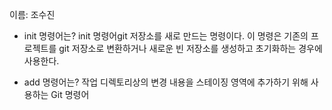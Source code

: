 이름: 조수진 
- init 명령어는? 
init 명령어git 저장소를 새로 만드는 명령이다.
이 명령은 기존의 프로젝트를 git 저장소로 변환하거나
새로운 빈 저장소를 생성하고 초기화하는 경우에 사용한다.

- add 명령어는?
작업 디렉토리상의 변경 내용을 스테이징 영역에 추가하기 위해 사용하는 Git 명령어  
